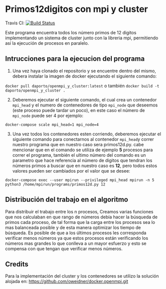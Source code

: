 # Primos12digitos con mpi y cluster

Travis CI: [![Build Status](https://travis-ci.org/ocramz/docker.openmpi.svg?branch=master)](https://travis-ci.org/ocramz/docker.openmpi)

Este programa encuentra todos los número primos de 12 digitos implementando un sistema de cluster junto con la libreria mpi, permitiendo así la ejecución de procesos en paralelo.

## Intrucciones para la ejecucion del programa

1. Una vez haya clonado el repositorio y se encuentre dentro del mismo, debera instalar la imagen de docker ejecutando el siguiente comando:

```docker pull daporto/openmpi_y_cluster:latest```  o también  ```docker build -t daporto/openmpi_y_cluster .```

2. Deberemos ejecutar el siguiente comando, el cual crea un contenedor `mpi_head` y el numero de contenedores de tipo `mpi_node` que deseemos (este proceso puede tardar un poco), en este caso el número de `mpi_node` puede ser 4 por ejemplo:

```
docker-compose scale mpi_head=1 mpi_node=4
```
3. Una vez todos los contenedores esten corriendo, deberemos ejecutar el siguiente comando para conectarnos al contenedor `mpi_head`y correr nuestro programa que en nuestro caso sera primos12d.py. cabe mencionar que en el comando se utiliza de ejemplo **5** procesos para correr el programa, también el ultimo número del comando es un parametro que hace referencia al número de digitos que tendran los números primos a buscar que en nuestro caso es **12**, pero todos estos valores pueden ser cambiados por el valor que se desee:

```docker-compose exec --user mpirun --privileged mpi_head mpirun -n 5 python3 /home/mpirun/programs/primos12d.py 12```

## Distribución del trabajo en el algoritmo

Para distribuir el trabajo entre los n procesos, Creamos varias funciones que nos calculaban en que rango de números debía hacer la búsqueda de primos cada proceso, de tal forma que la carga entre los procesos sea lo mas balanceada posible y de esta manera optimizar los tiempo de búsqueda. Es posible de que a los últimos procesos les corresponda verificar menos números ya que estos procesos están verificando los números mas grandes lo que conlleva a un mayor esfuerzo y esto se compensa con que tengan que verificar menos números.

## Credits

Para la implementación del cluster y los contenedores se utilizo la solución alojada en: https://github.com/oweidner/docker.openmpi.git

